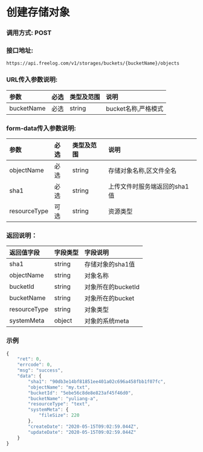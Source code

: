 # 创建存储对象

### 调用方式: POST

### 接口地址:

```
https://api.freelog.com/v1/storages/buckets/{bucketName}/objects
```

### URL传入参数说明:

| 参数 | 必选 | 类型及范围 | 说明 |
| :--- | :--- | :--- | :--- |
| bucketName | 必选 | string | bucket名称,严格模式 |

### form-data传入参数说明:

| 参数 | 必选 | 类型及范围 | 说明 |
| :--- | :--- | :--- | :--- |
| objectName | 必选 | string | 存储对象名称,区文件全名 |
| sha1 | 必选 | string | 上传文件时服务端返回的sha1值 |
| resourceType | 可选 | string | 资源类型 |

### 返回说明：

| 返回值字段 | 字段类型 | 字段说明 |
| :--- | :--- | :--- |
| sha1 | string | 存储对象的sha1值 |
| objectName | string | 对象名称 |
| bucketId | string | 对象所在的bucketId |
| bucketName | string | 对象所在的bucket |
| resourceType | string | 对象类型 |
| systemMeta | object | 对象的系统meta |

### 示例

```js
{
    "ret": 0,
    "errcode": 0,
    "msg": "success",
    "data": {
        "sha1": "90db3e14bf81851ee401a02c696a458fbb1f07fc",
        "objectName": "my.txt",
        "bucketId": "5ebe56c8de8e823af45f46d0",
        "bucketName": "yuliang-a",
        "resourceType": "text",
        "systemMeta": {
            "fileSize": 220
        },
        "createDate": "2020-05-15T09:02:59.044Z",
        "updateDate": "2020-05-15T09:02:59.044Z"
    }
}
```